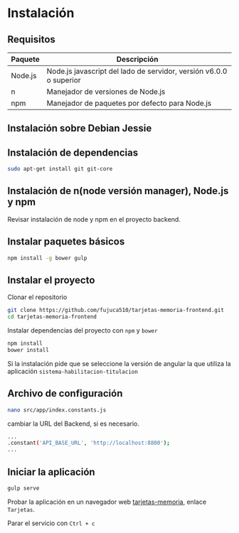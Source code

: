 # Instalación

## Requisitos

| Paquete | Descripción |
| ---------- | ---------- |
| Node.js  | Node.js javascript del lado de servidor, versión v6.0.0 o superior |
| n | Manejador de versiones de Node.js |
| npm | Manejador de paquetes por defecto para Node.js |

## Instalación sobre Debian Jessie

## Instalación de dependencias

```sh
sudo apt-get install git git-core
```

## Instalación de n(node versión manager), Node.js y npm
Revisar instalación de node y npm en el proyecto backend.

## Instalar paquetes básicos

```sh
npm install -g bower gulp
```

## Instalar el proyecto

Clonar el repositorio

```sh
git clone https://github.com/fujuca510/tarjetas-memoria-frontend.git
cd tarjetas-memoria-frontend
```

Instalar dependencias del proyecto con `npm` y `bower`

```sh
npm install
bower install                   
```

Si la instalación pide que se seleccione la versión de angular la que utiliza la aplicación `sistema-habilitacion-titulacion`

## Archivo de configuración

```sh
nano src/app/index.constants.js
```

cambiar la URL del Backend, si es necesario.

```sh
...
.constant('API_BASE_URL', 'http://localhost:8800');
...
```

## Iniciar la aplicación

```sh
gulp serve
```

Probar la aplicación en un navegador web [tarjetas-memoria](http://localhost:3000), enlace `Tarjetas`.

Parar el servicio con `Ctrl + c`
